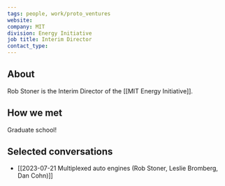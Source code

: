 ```yaml
---
tags: people, work/proto_ventures
website: 
company: MIT
division: Energy Initiative
job title: Interim Director
contact_type: 
---
```

## About
Rob Stoner is the Interim Director of the [[MIT Energy Initiative]].

## How we met
Graduate school!

## Selected conversations
- [[2023-07-21 Multiplexed auto engines (Rob Stoner, Leslie Bromberg, Dan Cohn)]]